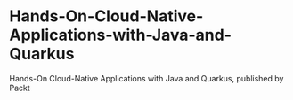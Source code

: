 # Hands-On-Cloud-Native-Applications-with-Java-and-Quarkus
Hands-On Cloud-Native Applications with Java and Quarkus, published by Packt
